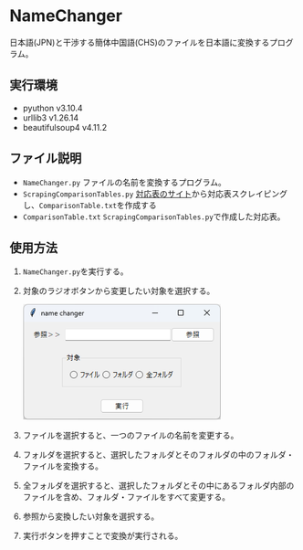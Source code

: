 # NameChanger

日本語(JPN)と干渉する簡体中国語(CHS)のファイルを日本語に変換するプログラム。

## 実行環境

- pyuthon v3.10.4
- urllib3 v1.26.14
- beautifulsoup4 v4.11.2

## ファイル説明

- `NameChanger.py`
    ファイルの名前を変換するプログラム。
- `ScrapingComparisonTables.py`
    [対応表のサイト](http://gigadict.com/JxCsCode.htm)から対応表スクレイピングし、`ComparisonTable.txt`を作成する
- `ComparisonTable.txt`
    `ScrapingComparisonTables.py`で作成した対応表。
    
## 使用方法

1. `NameChanger.py`を実行する。
2. 対象のラジオボタンから変更したい対象を選択する。

    ![](https://raw.githubusercontent.com/22AMJ19/NameChanger/media/images/2023-06-02.png)

3. ファイルを選択すると、一つのファイルの名前を変更する。
4. フォルダを選択すると、選択したフォルダとそのフォルダの中のフォルダ・ファイルを変換する。
5. 全フォルダを選択すると、選択したフォルダとその中にあるフォルダ内部のファイルを含め、フォルダ・ファイルをすべて変更する。
6. 参照から変換したい対象を選択する。
7. 実行ボタンを押すことで変換が実行される。
